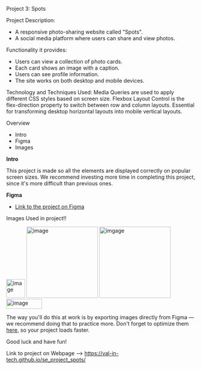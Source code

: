 Project 3: Spots

Project Description:
- A responsive photo-sharing website called "Spots".
- A social media platform where users can share and view photos.

Functionality it provides:
- Users can view a collection of photo cards.
- Each card shows an image with a caption.
- Users can see profile information.
- The site works on both desktop and mobile devices.

Technology and Techniques Used:
 Media Queries are used to apply different CSS styles based on screen size.
 Flexbox Layout Control is the flex-direction property to switch between row and column layouts.
 Essential for transforming desktop horizontal layouts into mobile vertical layouts.
  
Overview  

* Intro  
* Figma  
* Images  
  
**Intro**
  
This project is made so all the elements are displayed correctly on popular screen sizes. We recommend investing more time in completing this project, since it's more difficult than previous ones.  
  
**Figma**  
  
* [Link to the project on Figma](https://www.figma.com/file/BBNm2bC3lj8QQMHlnqRsga/Sprint-3-Project-%E2%80%94-Spots?type=design&node-id=2%3A60&mode=design&t=afgNFybdorZO6cQo-1)
  
Images Used in project!!

<img width="50" height="50" alt="image" src="https://github.com/user-attachments/assets/34f7b10d-1ffc-42f3-b704-a1f63ccc8bc2" /> <img width="190" height="190" alt="image" src="https://github.com/user-attachments/assets/925409ad-9303-43b8-a116-88689b014844" /> <img width="190" height="190" alt="imgage" src="https://github.com/user-attachments/assets/75bc425c-1a8c-4cb3-9091-80433cf63413" /> <img width="95" height="26" alt="image" src="https://github.com/user-attachments/assets/16823acf-b768-46eb-8b11-bc9acdc0717c" />





  
The way you'll do this at work is by exporting images directly from Figma — we recommend doing that to practice more. Don't forget to optimize them [here](https://tinypng.com/), so your project loads faster. 
  
Good luck and have fun!

Link to project on Webpage --> https://val-in-tech.github.io/se_project_spots/
